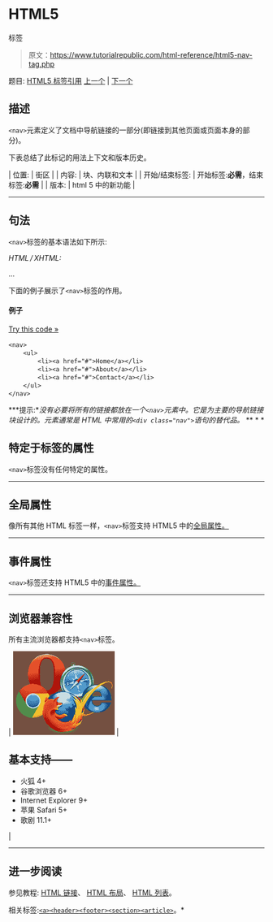 # HTML5

<nav>标签</nav>

> 原文：<https://www.tutorialrepublic.com/html-reference/html5-nav-tag.php>

题目: [HTML5 标签引用](html5-tags.php) [上一个](html5-meter-tag.php) | [下一个](html-noframes-tag.php)

## 描述

`<nav>`元素定义了文档中导航链接的一部分(即链接到其他页面或页面本身的部分)。

下表总结了此标记的用法上下文和版本历史。

| 位置: | 街区 |
| 内容: | 块、内联和文本 |
| 开始/结束标签: | 开始标签:**必需**，结束标签:**必需** |
| 版本: | html 5 中的新功能 |

* * *

## 句法

`<nav>`标签的基本语法如下所示:

*HTML / XHTML:* <nav> ... </nav>

下面的例子展示了`<nav>`标签的作用。

#### 例子

[Try this code »](../codelab.php?topic=html5&file=nav-tag "Try this code using online Editor")

```
<nav>
    <ul>
        <li><a href="#">Home</a></li>
        <li><a href="#">About</a></li>
        <li><a href="#">Contact</a></li>
    </ul>
</nav>
```

 ***提示:**没有必要将所有的链接都放在一个`<nav>`元素中。它是为主要的导航链接块设计的。元素通常是 HTML 中常用的`<div class="nav">`语句的替代品。*  ** * *

## 特定于标签的属性

`<nav>`标签没有任何特定的属性。

* * *

## 全局属性

像所有其他 HTML 标签一样，`<nav>`标签支持 HTML5 中的[全局属性。](html5-global-attributes.php)

* * *

## 事件属性

`<nav>`标签还支持 HTML5 中的[事件属性。](html5-event-attributes.php)

* * *

## 浏览器兼容性

所有主流浏览器都支持`<nav>`标签。

| ![Browsers Icon](img/e9331123c77668c1832e541c2fca1002.png) | 

## 基本支持——

*   火狐 4+
*   谷歌浏览器 6+
*   Internet Explorer 9+
*   苹果 Safari 5+
*   歌剧 11.1+

 |

* * *

## 进一步阅读

参见教程: [HTML 链接](../html-tutorial/html-links.php)、 [HTML 布局](../html-tutorial/html-layout.php)、 [HTML 列表](../html-tutorial/html-lists.php)。

相关标签:[`<a>`](html-a-tag.php)[`<header>`](html5-header-tag.php)[`<footer>`](html5-footer-tag.php)[`<section>`](html5-section-tag.php)[`<article>`](html5-article-tag.php)。*